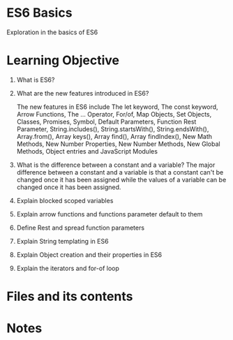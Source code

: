# ES6 Basics

Exploration in the basics of ES6

# Learning Objective

1. What is ES6?

2. What are the new features introduced in ES6?

	The new features in ES6 include The let keyword, The const keyword, Arrow Functions, The ... Operator, For/of, Map Objects, Set Objects, Classes, Promises, Symbol, Default Parameters, Function Rest Parameter, String.includes(), String.startsWith(), String.endsWith(), Array.from(), Array keys(), Array find(), Array findIndex(), New Math Methods, New Number Properties, New Number Methods, New Global Methods, Object entries and JavaScript Modules


3. What is the difference between a constant and a variable?
	The major difference between a constant and a variable is that a constant can't be changed once it has been assigned while the values of a variable can be changed once it has been assigned.

4. Explain blocked scoped variables

5. Explain arrow functions and functions parameter default to them

6. Define Rest and spread function parameters

7. Explain String templating in ES6

8. Explain Object creation and their properties in ES6

9. Explain the iterators and for-of loop

# Files and its contents


# Notes
